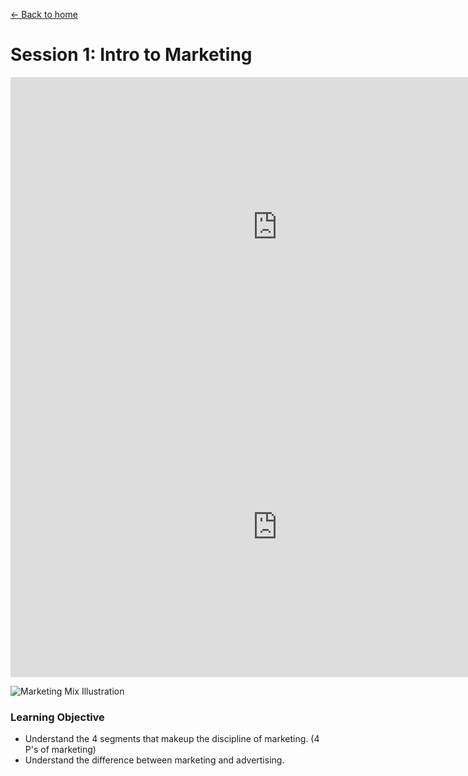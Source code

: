 [<- Back to home](https://pgtreau.github.io/)
# Session 1: Intro to Marketing

<iframe width="853" height="480" src="https://www.youtube.com/embed/qWlhzTI0ooo?list=PL14BB28B5FE99A733" title="Introduction to Marketing: The Importance of Product, Price, Place, &amp; Promotion | Episode 118" frameborder="0" allow="accelerometer; autoplay; clipboard-write; encrypted-media; gyroscope; picture-in-picture; web-share" allowfullscreen></iframe>

<iframe width="853" height="480" src="https://www.youtube.com/embed/AyyvFASW6Nw" title="The Difference Between Goods & Services" frameborder="0" allow="accelerometer; autoplay; clipboard-write; encrypted-media; gyroscope; picture-in-picture; web-share" allowfullscreen></iframe> 

![Marketing Mix Illustration](/pgtreau.github.io/docs/assets/market_mix.png)

### Learning Objective
- Understand the 4 segments that makeup the discipline of marketing. (4 P's of marketing)
- Understand the difference between marketing and advertising.
